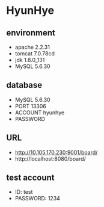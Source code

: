 # HyunHye

## environment
- apache 2.2.31
- tomcat 7.0.78cd 
- jdk 1.8.0_131
- MySQL 5.6.30

## database
- MySQL 5.6.30
- PORT 13306
- ACCOUNT hyunhye
- PASSWORD 

## URL
- http://10.105.170.230:9001/board/
- http://localhost:8080/board/

## test account
- ID: test
- PASSWORD: 1234

